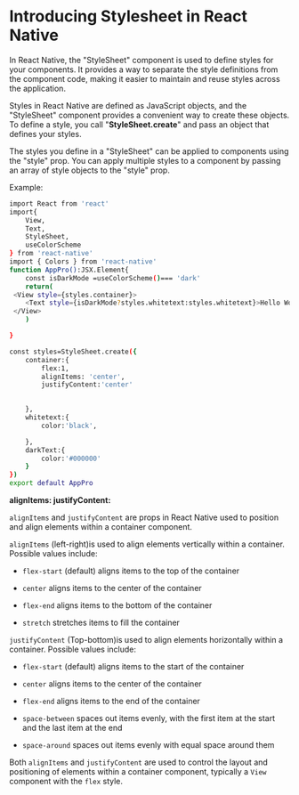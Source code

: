 # Introducing  Stylesheet in React Native

In React Native, the "StyleSheet" component is used to define styles for your components. It provides a way to separate the style definitions from the component code, making it easier to maintain and reuse styles across the application.

Styles in React Native are defined as JavaScript objects, and the "StyleSheet" component provides a convenient way to create these objects. To define a style, you call "**StyleSheet.create**" and pass an object that defines your styles.

The styles you define in a "StyleSheet" can be applied to components using the "style" prop. You can apply multiple styles to a component by passing an array of style objects to the "style" prop.

Example:

```bash
import React from 'react'
import{
    View,
    Text,
    StyleSheet,
    useColorScheme
} from 'react-native'
import { Colors } from 'react-native'
function AppPro():JSX.Element{
    const isDarkMode =useColorScheme()=== 'dark'
    return(
 <View style={styles.container}> 
    <Text style={isDarkMode?styles.whitetext:styles.whitetext}>Hello World</Text>
 </View>       
    ) 

}

const styles=StyleSheet.create({
    container:{
        flex:1,
        alignItems: 'center',
        justifyContent:'center'
        

    },
    whitetext:{
        color:'black',

    },
    darkText:{
        color:'#000000'
    }
})
export default AppPro
```

**alignItems: justifyContent:**

`alignItems` and `justifyContent` are props in React Native used to position and align elements within a container component.

`alignItems` (left-right)is used to align elements vertically within a container. Possible values include:

* `flex-start` (default) aligns items to the top of the container
    
* `center` aligns items to the center of the container
    
* `flex-end` aligns items to the bottom of the container
    
* `stretch` stretches items to fill the container
    

`justifyContent` (Top-bottom)is used to align elements horizontally within a container. Possible values include:

* `flex-start` (default) aligns items to the start of the container
    
* `center` aligns items to the center of the container
    
* `flex-end` aligns items to the end of the container
    
* `space-between` spaces out items evenly, with the first item at the start and the last item at the end
    
* `space-around` spaces out items evenly with equal space around them
    

Both `alignItems` and `justifyContent` are used to control the layout and positioning of elements within a container component, typically a `View` component with the `flex` style.